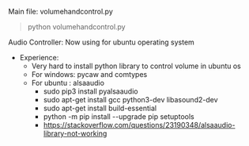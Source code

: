 Main file: volumehandcontrol.py

> python volumehandcontrol.py


Audio Controller: Now using for ubuntu operating system
- Experience:
  - Very hard to install python library to control volume in ubuntu os
  - For windows: pycaw and comtypes
  - For ubuntu : alsaaudio
    - sudo pip3 install pyalsaaudio
    - sudo apt-get install gcc python3-dev libasound2-dev
    - sudo apt-get install build-essential
    - python -m pip install --upgrade pip setuptools
    - https://stackoverflow.com/questions/23190348/alsaaudio-library-not-working
